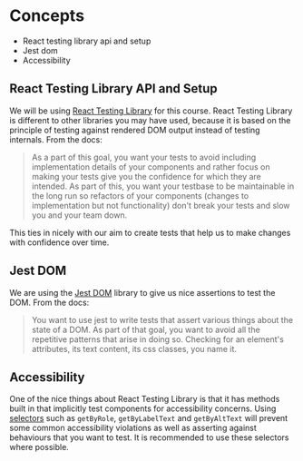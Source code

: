 # Concepts

- React testing library api and setup
- Jest dom
- Accessibility

## React Testing Library API and Setup

We will be using [React Testing Library](https://github.com/testing-library/react-testing-library) for this course. React Testing Library is different to other libraries you may have used, because it is based on the principle of testing against rendered DOM output instead of testing internals. From the docs:

> As a part of this goal, you want your tests to avoid including implementation details of your components and rather focus on making your tests give you the confidence for which they are intended. As part of this, you want your testbase to be maintainable in the long run so refactors of your components (changes to implementation but not functionality) don't break your tests and slow you and your team down.

This ties in nicely with our aim to create tests that help us to make changes with confidence over time.

## Jest DOM

We are using the [Jest DOM](https://github.com/testing-library/jest-dom) library to give us nice assertions to test the DOM. From the docs:

> You want to use jest to write tests that assert various things about the state of a DOM. As part of that goal, you want to avoid all the repetitive patterns that arise in doing so. Checking for an element's attributes, its text content, its css classes, you name it.

## Accessibility

One of the nice things about React Testing Library is that it has methods built in that implicitly test components for accessibility concerns. Using [selectors](https://testing-library.com/docs/guide-which-query) such as `getByRole`, `getByLabelText` and `getByAltText` will prevent some common accessibility violations as well as asserting against behaviours that you want to test. It is recommended to use these selectors where possible.
